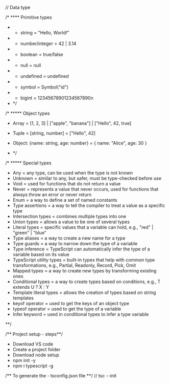 // Data type

/*
**** Primitive types
* - string = "Hello, World!"
* - number/integer = 42  | 3.14
* - boolean = true/false
* - null = null
* - undefined = undefined
* - symbol = Symbol("id")
* - bigint = 12345678901234567890n
* */

/*
***** Object types
* Array = [1, 2, 3] | ["apple", "banana"] | ["Hello", 42, true]
* Tuple = [string, number] = ["Hello", 42]
* Object: {name: string, age: number} = { name: "Alice", age: 30 }

* */


/*
***** Special types
* Any = any type, can be used when the type is not known
* Unknown = similar to any, but safer, must be type-checked before use
* Void = used for functions that do not return a value
* Never = represents a value that never occurs, used for functions that always throw an error or never return
* Enum = a way to define a set of named constants
* Type assertions = a way to tell the compiler to treat a value as a specific type
* Intersection types = combines multiple types into one
* Union types = allows a value to be one of several types
* Literal types = specific values that a variable can hold, e.g., "red" | "green" | "blue"
* Type aliases = a way to create a new name for a type
* Type guards = a way to narrow down the type of a variable
* Type inference = TypeScript can automatically infer the type of a variable based on its value
* TypeScript utility types = built-in types that help with common type transformations, e.g., Partial, Readonly, Record, Pick, Omit
* Mapped types = a way to create new types by transforming existing ones
* Conditional types = a way to create types based on conditions, e.g., T extends U ? X : Y
* Template literal types = allows the creation of types based on string templates
* keyof operator = used to get the keys of an object type
* typeof operator = used to get the type of a variable
* Infer keyword = used in conditional types to infer a type variable

**/


/** Project setup - steps**/
* Download VS code
* Create a project folder
* Download node setup
* npm init -y
* npm i typescript -g



/** To generate the - tsconfig.json file **/
// tsc --init 


